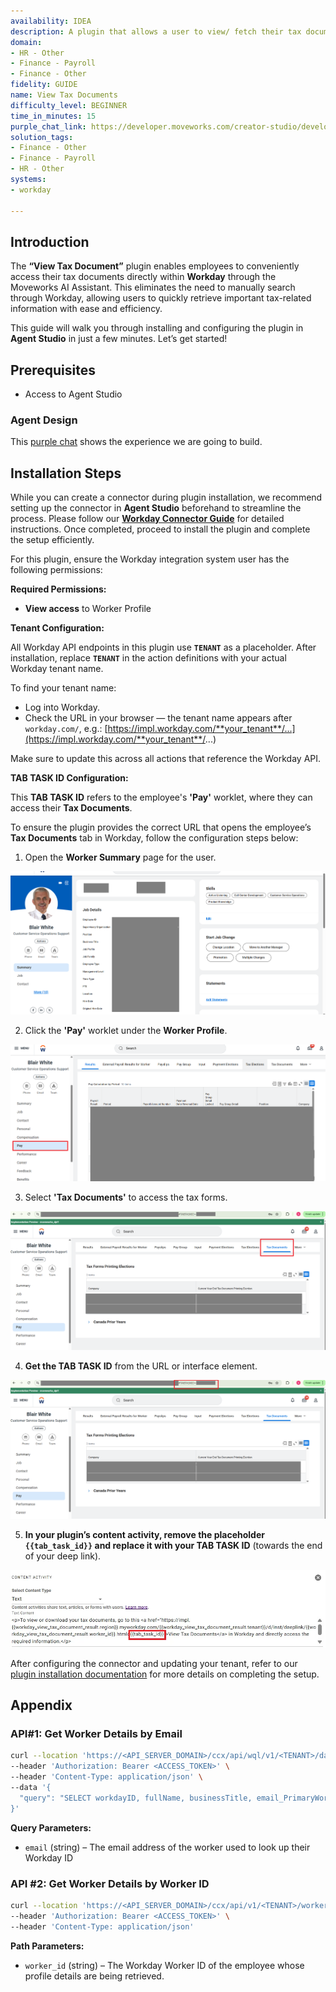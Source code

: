 ```yaml
---
availability: IDEA
description: A plugin that allows a user to view/ fetch their tax documents.
domain:
- HR - Other
- Finance - Payroll
- Finance - Other
fidelity: GUIDE
name: View Tax Documents
difficulty_level: BEGINNER
time_in_minutes: 15
purple_chat_link: https://developer.moveworks.com/creator-studio/developer-tools/purple-chat/?conversation=%7B%22startTimestamp%22%3A%2211%3A43+AM%22%2C%22messages%22%3A%5B%7B%22role%22%3A%22user%22%2C%22parts%22%3A%5B%7B%22richText%22%3A%22Where+can+I+find+my+tax+forms%3F%22%7D%5D%7D%2C%7B%22role%22%3A%22assistant%22%2C%22parts%22%3A%5B%7B%22richText%22%3A%22You+can+access+and+download+your+tax+forms+directly+from+here.+The+most+recent+ones+are+available+below+%F0%9F%91%87%22%7D%2C%7B%22richText%22%3A%22%3Cb%3EAvailable+Tax+Forms%3C%2Fb%3E%3Cbr%3ESelect+a+tax+form+to+view+or+download%3A%3Cbr%3E%3Cb%3E2023+W-2+Form%3C%2Fb%3E%3Cbr%3E%3Cb%3E2022+W-2+Form%3C%2Fb%3E%3Cbr%3E%3Cb%3E2021+W-2+Form%3C%2Fb%3E%3Cbr%3EFor+older+forms%2C+please+visit+the+archive.%22%7D%2C%7B%22buttons%22%3A%5B%7B%22style%22%3A%22filled%22%2C%22buttonText%22%3A%22Download+2023+W-2+Form%22%7D%2C%7B%22style%22%3A%22outlined%22%2C%22buttonText%22%3A%22Download+2022+W-2+Form%22%7D%2C%7B%22style%22%3A%22outlined%22%2C%22buttonText%22%3A%22Download+2021+W-2+Form%22%7D%2C%7B%22style%22%3A%22outlined%22%2C%22buttonText%22%3A%22Visit+Archive%22%7D%5D%7D%5D%7D%5D%7D
solution_tags:
- Finance - Other
- Finance - Payroll
- HR - Other
systems:
- workday

---
```

## Introduction

The **“View Tax Document”** plugin enables employees to conveniently access their tax documents directly within **Workday** through the Moveworks AI Assistant. This eliminates the need to manually search through Workday, allowing users to quickly retrieve important tax-related information with ease and efficiency.

This guide will walk you through installing and configuring the plugin in **Agent Studio** in just a few minutes. Let’s get started!

## **Prerequisites**

- Access to Agent Studio

### Agent Design

This [purple chat](https://developer.moveworks.com/creator-studio/developer-tools/purple-chat/?conversation=%7B%22startTimestamp%22%3A%2211%3A43+AM%22%2C%22messages%22%3A%5B%7B%22parts%22%3A%5B%7B%22richText%22%3A%22Where+can+I+find+my+tax+forms%3F%22%7D%5D%2C%22role%22%3A%22user%22%7D%2C%7B%22parts%22%3A%5B%7B%22reasoningSteps%22%3A%5B%7B%22richText%22%3A%22The+user+is+asking+for+their+tax+documents.%22%2C%22status%22%3A%22success%22%7D%2C%7B%22richText%22%3A%22Looking+up+user+profile...%22%2C%22status%22%3A%22success%22%7D%2C%7B%22richText%22%3A%22Searching+for+tax+documents+for+indrashis.paul%40moveworks.ai+in+Workday...%22%2C%22status%22%3A%22pending%22%7D%5D%7D%5D%2C%22role%22%3A%22assistant%22%7D%2C%7B%22parts%22%3A%5B%7B%22richText%22%3A%22%3Cp%3EThe+tax+document+link+is+available.+You+can+access+it+directly+here%3A%3C%2Fp%3E%5Cn%3Cp%3E%3Ca+href%3D%5C%22%23%5C%22%3EView+Tax+Document%3C%2Fa%3E%3C%2Fp%3E%5Cn%3Cp%3EIf+you+need+further+assistance+or+have+another+request%2C+please+let+me+know%21%3C%2Fp%3E%22%7D%2C%7B%22citations%22%3A%5B%7B%22citationTitle%22%3A%22Tax+Documents+-+Indrashis+Paul%22%2C%22connectorName%22%3A%22workday%22%7D%5D%7D%5D%2C%22role%22%3A%22assistant%22%7D%5D%7D) shows the experience we are going to build.

## Installation Steps

While you can create a connector during plugin installation, we recommend setting up the connector in **Agent Studio** beforehand to streamline the process. Please follow our [**Workday Connector Guide**](https://developer.moveworks.com/marketplace/package/?id=workday&hist=home%2Cbrws#how-to-implement) for detailed instructions. Once completed, proceed to install the plugin and complete the setup efficiently.

For this plugin, ensure the Workday integration system user has the following permissions:

**Required Permissions:**

- **View access** to Worker Profile

**Tenant Configuration:**

All Workday API endpoints in this plugin use **`TENANT`** as a placeholder. After installation, replace **`TENANT`** in the action definitions with your actual Workday tenant name.

To find your tenant name:

- Log into Workday.
- Check the URL in your browser — the tenant name appears after `workday.com/`, e.g.: [https://impl.workday.com/**your_tenant**/...](https://impl.workday.com/**your_tenant**/...)
    

Make sure to update this across all actions that reference the Workday API.

**TAB TASK ID Configuration:**

This **TAB TASK ID** refers to the employee's **'Pay'** worklet, where they can access their **Tax Documents**.

To ensure the plugin provides the correct URL that opens the employee’s **Tax Documents** tab in Workday, follow the configuration steps below:

1. Open the **Worker Summary** page for the user.

![image.png](image.png)

2. Click the **'Pay'** worklet under the **Worker Profile**.

![image.png](image%201.png)

3. Select **'Tax Documents'** to access the tax forms.

![image.png](image%202.png)

4. **Get the TAB TASK ID** from the URL or interface element.

![image.png](image%203.png)

5. **In your plugin’s content activity, remove the placeholder `{{tab_task_id}}` and replace it with your TAB TASK ID** (towards the end of your deep link).

![image.png](baae3bfe-7e8d-4af7-bf62-0cc36d67cfb5.png)

After configuring the connector and updating your tenant, refer to our [plugin installation documentation](https://help.moveworks.com/docs/ai-agent-marketplace-installation) for more details on completing the setup.

## **Appendix**

### **API#1:  Get Worker Details by Email**

```bash
curl --location 'https://<API_SERVER_DOMAIN>/ccx/api/wql/v1/<TENANT>/data' \
--header 'Authorization: Bearer <ACCESS_TOKEN>' \
--header 'Content-Type: application/json' \
--data '{
  "query": "SELECT workdayID, fullName, businessTitle, email_PrimaryWorkOrPrimaryHome as email, employeeID FROM allWorkers WHERE email_PrimaryWorkOrPrimaryHome = %27{{email}}%27"
}'
```

**Query Parameters:**

- `email` (string) – The email address of the worker used to look up their Workday ID

### **API #2: Get Worker Details by Worker ID**

```bash
curl --location 'https://<API_SERVER_DOMAIN>/ccx/api/v1/<TENANT>/workers/{{worker_id}}' \
--header 'Authorization: Bearer <ACCESS_TOKEN>' \
--header 'Content-Type: application/json'
```

**Path Parameters:**

- `worker_id` (string) – The Workday Worker ID of the employee whose profile details are being retrieved.